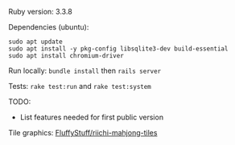 Ruby version: 3.3.8

Dependencies (ubuntu):
```shell
sudo apt update
sudo apt install -y pkg-config libsqlite3-dev build-essential
sudo apt install chromium-driver
```

Run locally: `bundle install` then `rails server`

Tests: `rake test:run` and `rake test:system`

TODO:
- List features needed for first public version

Tile graphics: [FluffyStuff/riichi-mahjong-tiles](https://github.com/FluffyStuff/riichi-mahjong-tiles)